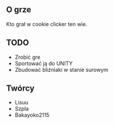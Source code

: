## O grze

Kto grał w cookie clicker ten wie.

## TODO

* Zrobić gre
* Sportować ją do UNITY
* Zbudować bliźniaki w stanie surowym

## Twórcy

* Lisuu
* Szpla
* Bakayoko2115